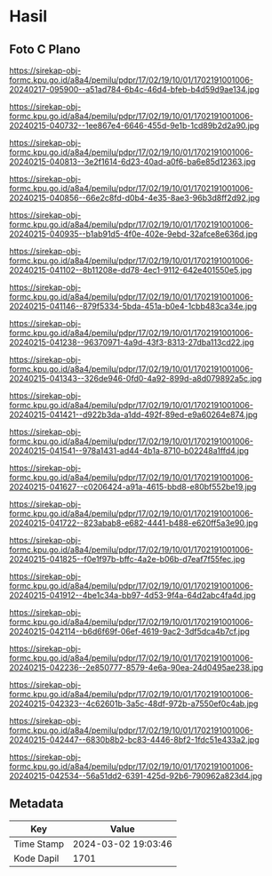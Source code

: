 # Hasil

## Foto C Plano

https://sirekap-obj-formc.kpu.go.id/a8a4/pemilu/pdpr/17/02/19/10/01/1702191001006-20240217-095900--a51ad784-6b4c-46d4-bfeb-b4d59d9ae134.jpg

https://sirekap-obj-formc.kpu.go.id/a8a4/pemilu/pdpr/17/02/19/10/01/1702191001006-20240215-040732--1ee867e4-6646-455d-9e1b-1cd89b2d2a90.jpg

https://sirekap-obj-formc.kpu.go.id/a8a4/pemilu/pdpr/17/02/19/10/01/1702191001006-20240215-040813--3e2f1614-6d23-40ad-a0f6-ba6e85d12363.jpg

https://sirekap-obj-formc.kpu.go.id/a8a4/pemilu/pdpr/17/02/19/10/01/1702191001006-20240215-040856--66e2c8fd-d0b4-4e35-8ae3-96b3d8ff2d92.jpg

https://sirekap-obj-formc.kpu.go.id/a8a4/pemilu/pdpr/17/02/19/10/01/1702191001006-20240215-040935--b1ab91d5-4f0e-402e-9ebd-32afce8e636d.jpg

https://sirekap-obj-formc.kpu.go.id/a8a4/pemilu/pdpr/17/02/19/10/01/1702191001006-20240215-041102--8b11208e-dd78-4ec1-9112-642e401550e5.jpg

https://sirekap-obj-formc.kpu.go.id/a8a4/pemilu/pdpr/17/02/19/10/01/1702191001006-20240215-041146--879f5334-5bda-451a-b0e4-1cbb483ca34e.jpg

https://sirekap-obj-formc.kpu.go.id/a8a4/pemilu/pdpr/17/02/19/10/01/1702191001006-20240215-041238--96370971-4a9d-43f3-8313-27dba113cd22.jpg

https://sirekap-obj-formc.kpu.go.id/a8a4/pemilu/pdpr/17/02/19/10/01/1702191001006-20240215-041343--326de946-0fd0-4a92-899d-a8d079892a5c.jpg

https://sirekap-obj-formc.kpu.go.id/a8a4/pemilu/pdpr/17/02/19/10/01/1702191001006-20240215-041421--d922b3da-a1dd-492f-89ed-e9a60264e874.jpg

https://sirekap-obj-formc.kpu.go.id/a8a4/pemilu/pdpr/17/02/19/10/01/1702191001006-20240215-041541--978a1431-ad44-4b1a-8710-b02248a1ffd4.jpg

https://sirekap-obj-formc.kpu.go.id/a8a4/pemilu/pdpr/17/02/19/10/01/1702191001006-20240215-041627--c0206424-a91a-4615-bbd8-e80bf552be19.jpg

https://sirekap-obj-formc.kpu.go.id/a8a4/pemilu/pdpr/17/02/19/10/01/1702191001006-20240215-041722--823abab8-e682-4441-b488-e620ff5a3e90.jpg

https://sirekap-obj-formc.kpu.go.id/a8a4/pemilu/pdpr/17/02/19/10/01/1702191001006-20240215-041825--f0e1f97b-bffc-4a2e-b06b-d7eaf7f55fec.jpg

https://sirekap-obj-formc.kpu.go.id/a8a4/pemilu/pdpr/17/02/19/10/01/1702191001006-20240215-041912--4be1c34a-bb97-4d53-9f4a-64d2abc4fa4d.jpg

https://sirekap-obj-formc.kpu.go.id/a8a4/pemilu/pdpr/17/02/19/10/01/1702191001006-20240215-042114--b6d6f69f-06ef-4619-9ac2-3df5dca4b7cf.jpg

https://sirekap-obj-formc.kpu.go.id/a8a4/pemilu/pdpr/17/02/19/10/01/1702191001006-20240215-042236--2e850777-8579-4e6a-90ea-24d0495ae238.jpg

https://sirekap-obj-formc.kpu.go.id/a8a4/pemilu/pdpr/17/02/19/10/01/1702191001006-20240215-042323--4c62601b-3a5c-48df-972b-a7550ef0c4ab.jpg

https://sirekap-obj-formc.kpu.go.id/a8a4/pemilu/pdpr/17/02/19/10/01/1702191001006-20240215-042447--6830b8b2-bc83-4446-8bf2-1fdc51e433a2.jpg

https://sirekap-obj-formc.kpu.go.id/a8a4/pemilu/pdpr/17/02/19/10/01/1702191001006-20240215-042534--56a51dd2-6391-425d-92b6-790962a823d4.jpg


## Metadata

| Key        | Value               |
| ---------- | ------------------- |
| Time Stamp | 2024-03-02 19:03:46 |
| Kode Dapil | 1701                |



